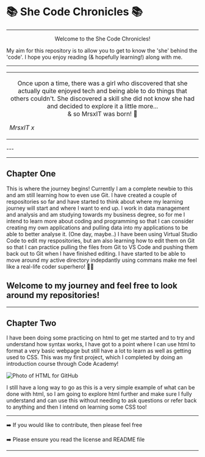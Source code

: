 # 📚 She Code Chronicles 📚

---

  <p align="center">
Welcome to the She Code Chronicles!<br>

My aim for this repository is to allow you to get to know the 'she' behind the 'code'. I hope you enjoy reading (& hopefully learning!) along with me.
  </p>
  
---

<table>
  <tr>
    <td>
      <p align="center">
Once upon a time, there was a girl who discovered that she actually quite enjoyed tech and being able to do things that others couldn't. She discovered a skill she did not know she had and decided to explore it a little more... <br>
& so MrsxIT was born! 👶 <br>

*MrsxIT x*
      </p>
    </td>
  </tr>
</table>
---

---
## Chapter One

This is where the journey begins! Currently I am a complete newbie to this and am still learning how to even use Git. I have created a couple of respositories so far and have started to think about where my learning journey will start and where I want to end up. I work in data management and analysis and am studying towards my business degree, so for me I intend to learn more about coding and programming so that I can consider creating my own applications and pulling data into my applications to be able to better analyse it. (One day, maybe..)
I have been using Virtual Studio Code to edit my respositories, but am also learning how to edit them on Git so that I can practice pulling the files from Git to VS Code and pushing them back out to Git when I have finished editing. I have started to be able to move around my active directory indepdantly using commans make me feel like a real-life coder superhero! 🦸‍♀️

## Welcome to my journey and feel free to look around my repositories!

---
## Chapter Two

I have been doing some practicing on html to get me started and to try and understand how syntax works, I have got to a point where I can use html to format a very basic webpage but still have a lot to learn as well as getting used to CSS.
This was my first project, which I completed by doing an introduction course through Code Academy!

![Photo of HTML for GitHub](https://github.com/user-attachments/assets/6beaf455-d176-4541-8a47-743fa01e796c)

I still have a long way to go as this is a very simple example of what can be done with html, so I am going to explore html further and make sure I fully understand and can use this without needing to ask questions or refer back to anything and then I intend on learning some CSS too!

---

➡️ If you would like to contribute, then please feel free

➡️ Please ensure you read the license and README file

---
